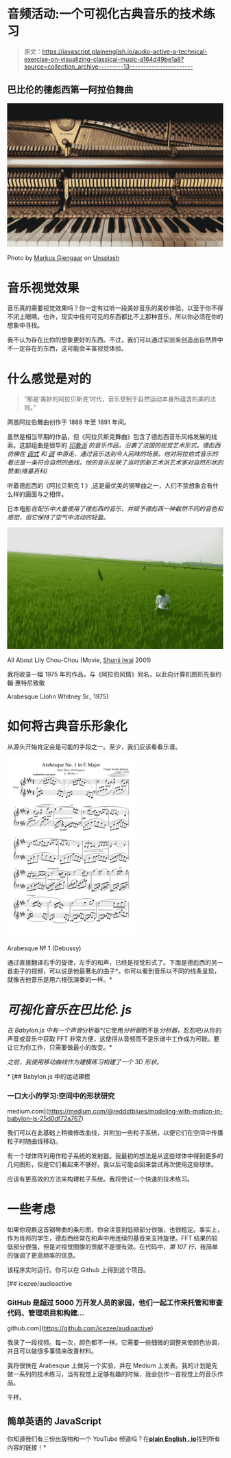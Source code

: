 # 音频活动:一个可视化古典音乐的技术练习

> 原文：<https://javascript.plainenglish.io/audio-active-a-technical-exercise-on-visualizing-classical-music-a164d49be1a8?source=collection_archive---------13----------------------->

## 巴比伦的德彪西第一阿拉伯舞曲

![](img/4e9ab0e84a13afbe5a487319e82b796a.png)

Photo by [Markus Gjengaar](https://unsplash.com/@markus_gjengaar?utm_source=unsplash&utm_medium=referral&utm_content=creditCopyText) on [Unsplash](https://unsplash.com/s/photos/piano?utm_source=unsplash&utm_medium=referral&utm_content=creditCopyText)

# 音乐视觉效果

音乐真的需要视觉效果吗？你一定有过听一段美妙音乐的美妙体验，以至于你不得不闭上眼睛。也许，现实中任何可见的东西都比不上那种音乐，所以你必须在你的想象中寻找。

我不认为存在比你的想象更好的东西。不过，我们可以通过实验来创造出自然界中不一定存在的东西，这可能会丰富视觉体验。

# 什么感觉是对的

> “那是‘美妙的阿拉贝斯克’时代，音乐受制于自然运动本身所蕴含的美的法则。”

两首阿拉伯舞曲创作于 1888 年至 1891 年间。

虽然是相当早期的作品，但《阿拉贝斯克舞曲》包含了德彪西音乐风格发展的线索。这部组曲是很早的 [*印象派*](https://en.wikipedia.org/wiki/Impressionist_music) *的音乐作品，沿袭了法国的视觉艺术形式。德彪西仿佛在* [*调式*](https://en.wikipedia.org/wiki/Mode_(music)) *和* [*调*](https://en.wikipedia.org/wiki/Key_(music)) *中游走，通过音乐达到令人回味的场景。他对阿拉伯式音乐的看法是一条符合自然的曲线，他的音乐反映了当时的新艺术派艺术家对自然形状的赞美(维基百科)*

听着德彪西的《阿拉贝斯克 1 》,这是最优美的钢琴曲之一，人们不禁想象会有什么样的画面与之相伴。

日本电影*在配乐中大量使用了德彪西的音乐，并赋予德彪西一种截然不同的音色和感觉，但它保持了空气中流动的轻盈。*

![](img/4783745142169a4fa43289747553e352.png)

All About Lily Chou-Chou (Movie, [Shunji Iwai](https://www.imdb.com/name/nm0412517/?ref_=tt_ov_dr) 2001)

我将收录一幅 1975 年的作品，与《阿拉伯风情》同名，以此向计算机图形先驱约翰·惠特尼致敬

Arabesque (John Whitney Sr., 1975)

# 如何将古典音乐形象化

从源头开始肯定会是可能的手段之一。至少，我们应该看看乐谱。

![](img/fae1e057f7b76a8cba04f1e60a5ecf19.png)

Arabesque № 1 (Debussy)

通过直接翻译右手的旋律，左手的和声，已经是视觉形式了。下面是德彪西的另一首曲子的视频，可以说是他最著名的曲子*。你可以看到音乐以不同的线条呈现，就像吉他音乐是用六根弦演奏的一样。*

# *可视化音乐在巴比伦. js*

*在 Babylon.js 中有一个声音*分析器*(它使用*分析器*而不是*分析器*，忍忍吧)从你的声音或音乐中获取 FFT 非常方便，这使得从音频而不是乐谱中工作成为可能。要让它为你工作，只需要做最小的改变。*

*之前，我使用移动曲线作为建模练习构建了一个 3D 形状。*

*[](https://medium.com/@reddotblues/modeling-with-motion-in-babylon-js-25d0df72a767) [## Babylon.js 中的运动建模

### 一口大小的学习:空间中的形状研究

medium.com](https://medium.com/@reddotblues/modeling-with-motion-in-babylon-js-25d0df72a767) 

我们可以在此基础上稍微修改曲线，并附加一些粒子系统，以便它们在空间中传播粒子时随曲线移动。

有一个球体阵列用作粒子系统的发射器。我最初的想法是从这些球体中得到更多的几何图形，但是它们看起来不够好。我以后可能会回来尝试再次使用这些球体。

应该有更高效的方法来构建粒子系统。我将尝试一个快速的技术练习。

# 一些考虑

如果你观察这首钢琴曲的条形图，你会注意到低频部分很强，也很稳定。事实上，作为肖邦的学生，德彪西经常在和声中用连续的基音来支持旋律。FFT 结果的较低部分很强，但是对视觉图像的贡献不是很有效。在代码中，*第 107 行*，我简单的强调了更高频率的信息。

该程序实时运行。你可以在 Github 上得到这个项目。

[](https://github.com/icezee/audioactive) [## icezee/audioactive

### GitHub 是超过 5000 万开发人员的家园，他们一起工作来托管和审查代码、管理项目和构建…

github.com](https://github.com/icezee/audioactive) 

我录了一段视频。每一次，颜色都不一样。它需要一些细微的调整来使颜色协调，并且可以做很多事情来改善材料。

我将很快在 Arabesque 上做另一个实验，并在 Medium 上发表。我的计划是先做一系列的技术练习，当有视觉上足够有趣的时候，我会创作一首视觉上的音乐作品。

干杯。

## 简单英语的 JavaScript

你知道我们有三份出版物和一个 YouTube 频道吗？在[**plain English . io**](https://plainenglish.io/)找到所有内容的链接！*